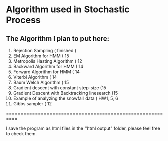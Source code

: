 # Algorithm used in Stochastic Process
## The Algorithm I plan to put here:
1. Rejection Sampling ( finished )
2. EM Algorithm for HMM ( 15
3. Metropolis Hasting Algorithm ( 12
4. Backward Algorithm for HMM ( 14
5. Forward Algorithm for HMM ( 14
6. Viterbi Algorithm ( 14
7. Baum Welch Algorithm ( 15
8. Gradient descent with constant step-size (15
9. Gradient Descent with Backtracking linesearch (15
10. Example of analyzing the snowfall data ( HW1, 5, 6
11. Gibbs sampler ( 12

==========================================================

I save the program as html files in the "html output" folder, please feel free to check them. 
